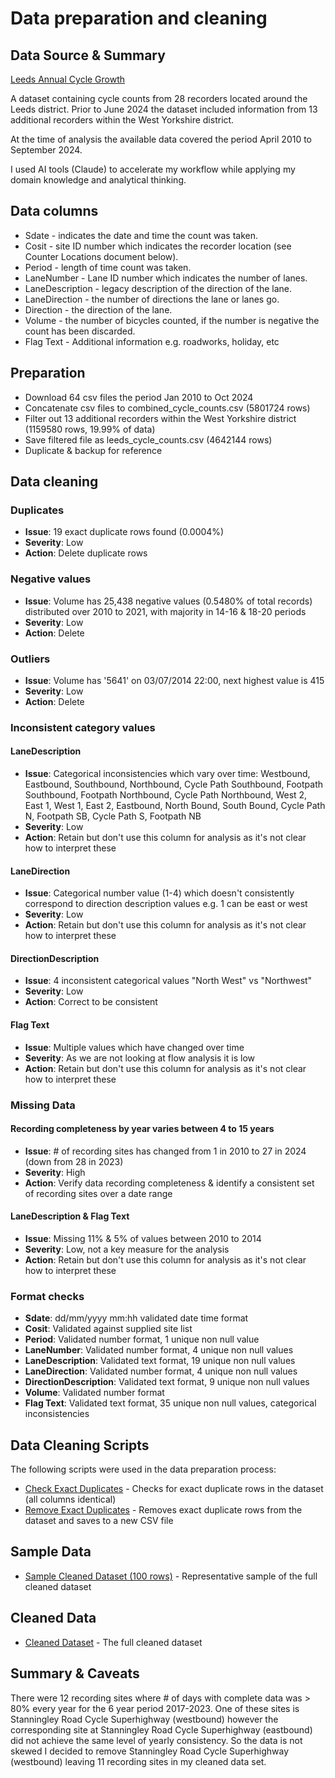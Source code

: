 # Data preparation and cleaning

## Data Source & Summary

[Leeds Annual Cycle Growth](https://datamillnorth.org/dataset/e1dmk/leeds-annual-cycle-growth)

A dataset containing cycle counts from 28 recorders located around the Leeds district. Prior to June 2024 the dataset included information from 13 additional recorders within the West Yorkshire district.

At the time of analysis the available data covered the period April 2010 to September 2024.

I used AI tools (Claude) to accelerate my workflow while applying my domain knowledge and analytical thinking.


## Data columns

- Sdate - indicates the date and time the count was taken.
- Cosit - site ID number which indicates the recorder location (see Counter Locations document below).
- Period - length of time count was taken.
- LaneNumber - Lane ID number which indicates the number of lanes.
- LaneDescription - legacy description of the direction of the lane.
- LaneDirection - the number of directions the lane or lanes go.
- Direction - the direction of the lane.
- Volume - the number of bicycles counted, if the number is negative the count has been discarded.
- Flag Text - Additional information e.g. roadworks, holiday, etc

## Preparation

- Download 64 csv files the period Jan 2010 to Oct 2024
- Concatenate csv files to combined_cycle_counts.csv (5801724 rows)
- Filter out 13 additional recorders within the West Yorkshire district (1159580 rows, 19.99% of data)
- Save filtered file as leeds_cycle_counts.csv (4642144 rows)
- Duplicate & backup for reference

## Data cleaning
### Duplicates
- **Issue**: 19 exact duplicate rows found (0.0004%)
- **Severity**: Low
- **Action**: Delete duplicate rows
  
### Negative values
- **Issue**: Volume has 25,438 negative values (0.5480% of total records) distributed over 2010 to 2021, with majority in 14-16 & 18-20 periods
- **Severity**: Low
- **Action**: Delete

### Outliers
- **Issue**: Volume has '5641' on 03/07/2014 22:00, next highest value is 415
- **Severity**: Low
- **Action**: Delete

### Inconsistent category values
#### LaneDescription 
- **Issue**: Categorical inconsistencies which vary over time: Westbound, Eastbound, Southbound, Northbound, Cycle Path Southbound, Footpath Southbound, Footpath Northbound, Cycle Path Northbound, West 2, East 1, West 1, East 2, Eastbound, North Bound, South Bound, Cycle Path N, Footpath SB, Cycle Path S, Footpath NB 
- **Severity**: Low
- **Action**: Retain but don't use this column for analysis as it's not clear how to interpret these
    
#### LaneDirection
- **Issue**: Categorical number value (1-4) which doesn't consistently correspond to direction description values e.g. 1 can be east or west
- **Severity**: Low
- **Action**: Retain but don't use this column for analysis as it's not clear how to interpret these

#### DirectionDescription
- **Issue**: 4 inconsistent categorical values "North West" vs "Northwest"
- **Severity**: Low
- **Action**: Correct to be consistent 

#### Flag Text
- **Issue**: Multiple values which have changed over time
- **Severity**: As we are not looking at flow analysis it is low
- **Action**: Retain but don't use this column for analysis as it's not clear how to interpret these

### Missing Data
#### Recording completeness by year varies between 4 to 15 years 
- **Issue**: # of recording sites has changed from 1 in 2010 to 27 in 2024 (down from 28 in 2023)
- **Severity**: High
- **Action**: Verify data recording completeness & identify a consistent set of recording sites over a date range

#### LaneDescription & Flag Text
- **Issue**: Missing 11% & 5% of values between 2010 to 2014
- **Severity**: Low, not a key measure for the analysis
- **Action**: Retain but don't use this column for analysis as it's not clear how to interpret these 

### Format checks 
- **Sdate**: dd/mm/yyyy mm:hh validated date time format
- **Cosit**: Validated against supplied site list
- **Period**: Validated number format, 1 unique non null value
- **LaneNumber**: Validated number format, 4 unique non null values
- **LaneDescription**: Validated text format, 19 unique non null values
- **LaneDirection**: Validated number format, 4 unique non null values
- **DirectionDescription**: Validated text format, 9 unique non null values
- **Volume**: Validated number format
- **Flag Text**: Validated text format, 35 unique non null values, categorical inconsistencies

## Data Cleaning Scripts

The following scripts were used in the data preparation process:

- [Check Exact Duplicates](../data-cleaning/cleaning-scripts/check_exact_duplicates.py) - Checks for exact duplicate rows in the dataset (all columns identical)
- [Remove Exact Duplicates](../data-cleaning/cleaning-scripts/remove_exact_duplicates.py) - Removes exact duplicate rows from the dataset and saves to a new CSV file

## Sample Data

- [Sample Cleaned Dataset (100 rows)]() - Representative sample of the full cleaned dataset

## Cleaned Data

- [Cleaned Dataset](../data/leeds_cycle_counts_cleaned.csv) - The full cleaned dataset

## Summary & Caveats

There were 12 recording sites where # of days with complete data was > 80% every year for the 6 year period 2017-2023. One of these sites is Stanningley Road Cycle Superhighway (westbound) however the corresponding site at Stanningley Road Cycle Superhighway (eastbound) did not achieve the same level of yearly consistency. So the data is not skewed I decided to remove Stanningley Road Cycle Superhighway (westbound) leaving 11 recording sites in my cleaned data set.
